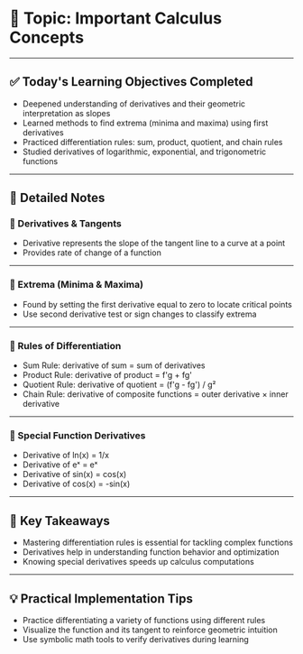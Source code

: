 # 📘 Topic: Important Calculus Concepts

---

## ✅ Today's Learning Objectives Completed

- Deepened understanding of derivatives and their geometric interpretation as slopes  
- Learned methods to find extrema (minima and maxima) using first derivatives  
- Practiced differentiation rules: sum, product, quotient, and chain rules  
- Studied derivatives of logarithmic, exponential, and trigonometric functions  

---

## 📝 Detailed Notes

### 🔹 Derivatives & Tangents

- Derivative represents the slope of the tangent line to a curve at a point  
- Provides rate of change of a function  

---

### 🔹 Extrema (Minima & Maxima)

- Found by setting the first derivative equal to zero to locate critical points  
- Use second derivative test or sign changes to classify extrema  

---

### 🔹 Rules of Differentiation

- Sum Rule: derivative of sum = sum of derivatives  
- Product Rule: derivative of product = f'g + fg'  
- Quotient Rule: derivative of quotient = (f'g - fg') / g²  
- Chain Rule: derivative of composite functions = outer derivative × inner derivative  

---

### 🔹 Special Function Derivatives

- Derivative of ln(x) = 1/x  
- Derivative of eˣ = eˣ  
- Derivative of sin(x) = cos(x)  
- Derivative of cos(x) = -sin(x)  

---

## 🔑 Key Takeaways

- Mastering differentiation rules is essential for tackling complex functions  
- Derivatives help in understanding function behavior and optimization  
- Knowing special derivatives speeds up calculus computations  

---

## 💡 Practical Implementation Tips

- Practice differentiating a variety of functions using different rules  
- Visualize the function and its tangent to reinforce geometric intuition  
- Use symbolic math tools to verify derivatives during learning  
